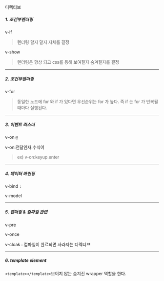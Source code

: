 디렉티브

##### 1. 조건부렌더링

v-if

> 렌더링 할지 말지 자체를 결정

v-show

> 렌더링은 항상 되고 css를 통해 보여질지 숨겨질지를 결정

---

##### 2. 조건부렌더링

v-for

> 동일한 노드에 for 와 if 가 있다면 우선순위는 for 가 높다. 즉 if 는 for 가 반복될때마다 실행된다.

---

##### 3. 이벤트 리스너

v-on `@`

v-on:전달인자.수식어

> ex) v-on:keyup.enter

---

##### 4. 데이터 바인딩

v-bind `:`

v-model

---

##### 5. 렌더링 & 컴파일 관련

v-pre

v-once

v-cloak : 컴파일이 완료되면 사라지는 디렉티브

---

##### 6. template element

`<template></template>`보이지 않는 숨겨진 wrapper 역할을 한다.



